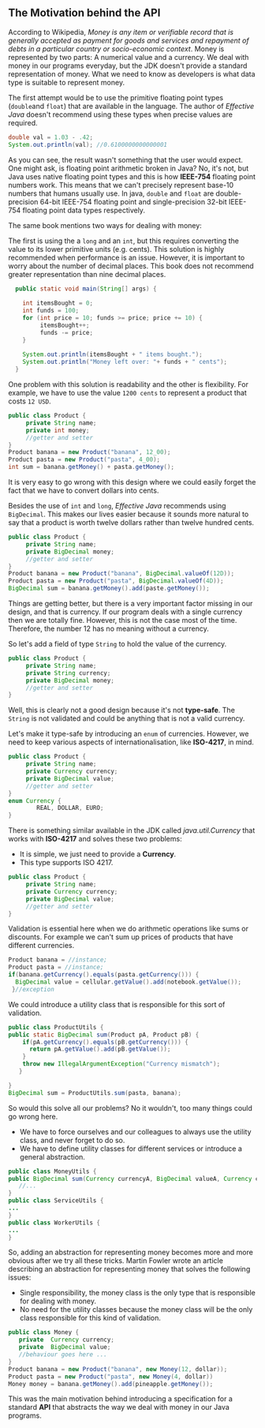 ## The Motivation behind the API

According to Wikipedia, *Money is any item or verifiable record that is generally accepted as payment for goods and services and repayment of debts in a particular country or socio-economic context*. Money is represented by two parts: A numerical value and a currency. We deal with money in our programs everyday, but the JDK doesn't provide a standard representation of money. What we need to know as developers is what data type is suitable to represent money.

The first attempt would be to use the primitive floating point types (`double`and `float`) that are available in the language. The author of *Effective Java*  doesn't recommend using these types when precise values are required.



``` java
double val = 1.03 - .42;
System.out.println(val); //0.6100000000000001
```

As you can see, the result wasn't something that the user would expect. One might ask, is floating point arithmetic broken in Java? No, it's not, but Java uses native floating point types and this is how **IEEE-754** floating point numbers work. This means that we can't precisely represent base-10 numbers that humans usually use. In java, `double` and `float` are double-precision 64-bit IEEE-754 floating point and single-precision 32-bit IEEE-754 floating point data types respectively. 

The same book mentions two ways for dealing with money:

The first is using the a `long` and  an `int`, but this requires converting the value to its lower primitive units (e.g. cents). This solution is highly recommended when performance is an issue. However, it is important to worry about the number of decimal places. This book does not recommend greater representation than nine decimal places.


``` java
  public static void main(String[] args) {
  
    int itemsBought = 0;
    int funds = 100;
    for (int price = 10; funds >= price; price += 10) {
         itemsBought++;
         funds -= price;
    }
    
    System.out.println(itemsBought + " items bought.");
    System.out.println("Money left over: "+ funds + " cents");
  }
```

One problem with this solution is readability and the other is flexibility. For example, we have to use the value `1200 cents` to represent a product that costs `12 USD`. 

``` java
public class Product {
     private String name;
     private int money;
     //getter and setter
}
Product banana = new Product("banana", 12_00);
Product pasta = new Product("pasta", 4_00);
int sum = banana.getMoney() + pasta.getMoney();
```

It is very easy to go wrong with this design where we could easily forget the fact that we have to convert dollars into cents.


Besides the use of `int` and `long`, *Effective Java* recommends using `BigDecimal`. This makes our lives easier  because it sounds  more natural to say that a product is worth twelve dollars rather than twelve hundred cents.

``` java
public class Product {
     private String name;
     private BigDecimal money;
     //getter and setter
}
Product banana = new Product("banana", BigDecimal.valueOf(12D));
Product pasta = new Product("pasta", BigDecimal.valueOf(4D));
BigDecimal sum = banana.getMoney().add(paste.getMoney());
```

Things are getting better, but there is a very important factor missing in our design, and that is currency. If our program deals with a single currency then we are totally fine. However, this is not the case most of the time. Therefore, the number 12 has no meaning without a currency.  

So let's add a field of type `String` to hold the value of the currency.


``` java
public class Product {
     private String name;
     private String currency;
     private BigDecimal money;
     //getter and setter
}
```

Well, this is clearly not a good design because it's not **type-safe**. The `String` is not validated and could be anything that is not a valid currency.

Let's make it type-safe by introducing an `enum` of currencies. However, we need to keep various aspects of internationalisation, like  **ISO-4217**, in mind.


``` java
public class Product {
     private String name;
     private Currency currency;
     private BigDecimal value;
     //getter and setter
}
enum Currency {
    	REAL, DOLLAR, EURO;
}
```

There is something similar available in the JDK called *java.util.Currency*
that works with **ISO-4217** and solves these two problems:

* It is simple, we just need to provide a **Currency**.
* This type supports ISO 4217.


``` java
public class Product {
     private String name;
     private Currency currency;
     private BigDecimal value;
     //getter and setter
}
```

Validation is essential here when we do arithmetic operations like sums or discounts. For example we can't sum up prices of products that have different currencies.


``` java
Product banana = //instance;
Product pasta = //instance;
if(banana.getCurrency().equals(pasta.getCurrency())) {
  BigDecimal value = cellular.getValue().add(notebook.getValue());
 }//exception
```

We could introduce a utility class that is responsible for this sort of validation.


``` java
public class ProductUtils {
public static BigDecimal sum(Product pA, Product pB) {
    if(pA.getCurrency().equals(pB.getCurrency())) {
      return pA.getValue().add(pB.getValue());
    }
    throw new IllegalArgumentException("Currency mismatch");
   }

}
BigDecimal sum = ProductUtils.sum(pasta, banana);
```



So would this solve all our problems? No it wouldn't, too many things could go wrong here.

 
* We have to force ourselves and our colleagues to always use the utility class, and never forget to do so.
* We have to define utility classes for different services or introduce a general abstraction.

``` java
public class MoneyUtils {
public BigDecimal sum(Currency currencyA, BigDecimal valueA, Currency currencyB, BigDecimal valueB) {
   //...
}
public class ServiceUtils {
...
}
public class WorkerUtils {
...
}
```

So, adding an abstraction for representing money becomes more and more obvious after we try all these tricks. Martin Fowler wrote an article describing an abstraction for representing money that solves the following issues:

* Single responsibility, the money class is the only type that is responsible for dealing with money.
* No need for the utility classes because the money class will be the only class responsible for this kind of validation.

``` java
public class Money {
   private  Currency currency;
   private  BigDecimal value;
   //behaviour goes here ...
}
Product banana = new Product("banana", new Money(12, dollar));
Product pasta = new Product("pasta", new Money(4, dollar))
Money money = banana.getMoney().add(pineapple.getMoney());
```


This was the main motivation behind introducing a specification for a standard **API** that abstracts the way we deal with money in our Java programs.